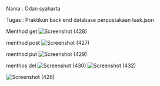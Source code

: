Nama : Odan syaharta

Tugas : Praktikun back end
database perpustakaan task.json

Menthod get
![Screenshot (428)](https://github.com/odansyyy/perpus-json/assets/145110140/ddc93fac-c6a8-42c5-8d9e-6e49b5d6e22c)



menthod post
![Screenshot (427)](https://github.com/odansyyy/perpus-json/assets/145110140/abe90092-7603-44d9-946e-c1fd863a3b7d)


menthod put
![Screenshot (429)](https://github.com/odansyyy/perpus-json/assets/145110140/4c049ac5-9192-4628-8bdd-c567511a2ba0)


menthos del
![Screenshot (430)](https://github.com/odansyyy/perpus-json/assets/145110140/81f6e152-0cf9-4841-be2e-2c38f1432c0d)
![Screenshot (432)](https://github.com/odansyyy/perpus-json/assets/145110140/87d351ed-c610-4336-b6d0-556dd583d18f)




![Screenshot (426)](https://github.com/odansyyy/perpus-json/assets/145110140/3383a92c-233f-4ca0-a9d3-8c7814456314)
